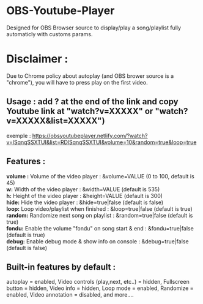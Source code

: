 # OBS-Youtube-Player
Designed for OBS Browser source to display/play a song/playlist fully automaticly with customs params.

# Disclaimer : 
Due to Chrome policy about autoplay (and OBS brower source is a "chrome"), you will have to press play on the first video.

## Usage : add ? at the end of the link and copy Youtube link at "watch?v=XXXXX" or "watch?v=XXXXX&list=XXXXX")
exemple : https://obsyoutubeplayer.netlify.com/?watch?v=lSqnqSSXTUI&list=RDlSqnqSSXTUI&volume=10&random=true&loop=true

## Features :
  **volume :** Volume of the video player : &volume=VALUE (0 to 100, default is 45)\
  **w:** Width of the video player : &width=VALUE (default is 535) \
  **h:** Height of the video player : &height=VALUE (default is 300)\
  **hide:** Hide the video player : &hide=true|false (default is false)\
  **loop:** Loop video/playlist when finished : &loop=true|false (default is true)\
  **random:** Randomize next song on playlist : &random=true|false (default is true)\
  **fondu:** Enable the volume "fondu" on song start & end : &fondu=true|false (default is true)\
  **debug:** Enable debug mode & show info on console : &debug=true|false (default is false)

## Built-in features by default :
  autoplay = enabled, 
  Video controls (play,next, etc..) = hidden, 
  Fullscreen button = hidden, 
  Video info = hidden, 
  Loop mode = enabled, 
  Randomize = enabled, 
  Video annotation = disabled, 
  and more....
  
